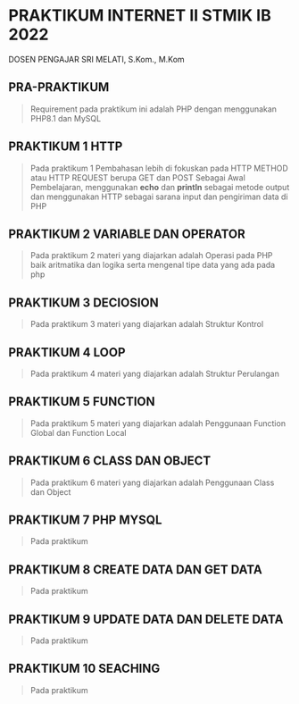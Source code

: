 # PRAKTIKUM INTERNET II STMIK IB 2022
  DOSEN PENGAJAR SRI MELATI, S.Kom., M.Kom 

## PRA-PRAKTIKUM
> Requirement pada praktikum ini adalah PHP dengan menggunakan PHP8.1 dan MySQL

## PRAKTIKUM 1 HTTP
> Pada praktikum 1 Pembahasan lebih di fokuskan pada HTTP METHOD atau HTTP REQUEST berupa GET dan POST Sebagai Awal Pembelajaran, menggunakan **echo** dan **println** sebagai metode output dan menggunakan HTTP sebagai sarana input dan pengiriman data di PHP

## PRAKTIKUM 2 VARIABLE DAN OPERATOR
> Pada praktikum 2 materi yang diajarkan adalah Operasi pada PHP baik aritmatika dan logika serta mengenal tipe data yang ada pada php

## PRAKTIKUM 3 DECIOSION 
> Pada praktikum 3 materi yang diajarkan adalah Struktur Kontrol

## PRAKTIKUM 4 LOOP
> Pada praktikum 4 materi yang diajarkan adalah Struktur Perulangan

## PRAKTIKUM 5 FUNCTION
> Pada praktikum 5 materi yang diajarkan adalah Penggunaan Function Global dan Function Local

## PRAKTIKUM 6 CLASS DAN OBJECT
> Pada praktikum 6 materi yang diajarkan adalah Penggunaan Class dan Object

## PRAKTIKUM 7 PHP MYSQL
> Pada praktikum

## PRAKTIKUM 8 CREATE DATA DAN GET DATA
> Pada praktikum

## PRAKTIKUM 9 UPDATE DATA DAN DELETE DATA
> Pada praktikum

## PRAKTIKUM 10 SEACHING
> Pada praktikum
